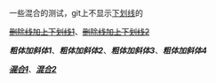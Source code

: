 一些混合的测试，git上不显示<u>下划线</u>的

~~<u>删除线加上下划线1</u>~~、<u>~~删除线加上下划线2~~</u>

***粗体加斜体1***、___粗体加斜体2___、__*粗体加斜体3*__、**_粗体加斜体4_**

~~**_<u>混合1</u>_**~~、<u>***混合2***</u>
